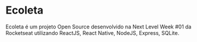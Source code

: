 # Ecoleta
Ecoleta é um projeto Open Source desenvolvido na Next Level Week #01 da Rocketseat utilizando ReactJS, React Native, NodeJS, Express, SQLite.
